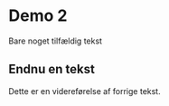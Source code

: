 # Demo 2

Bare noget tilfældig tekst

## Endnu en tekst

Dette er en videreførelse af forrige tekst.
